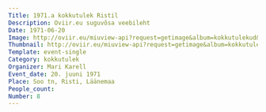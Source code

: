 ```yaml
---
Title: 1971.a kokkutulek Ristil
Description: Oviir.eu suguvõsa veebileht
Date: 1971-06-20
Image: http://oviir.eu/miuview-api?request=getimage&album=kokkutulekud&item=1971-8.-kokkutulek-20.-juuni-1971.a.-ristil-mari-karelli-juures.jpg&size=1200&mode=longest
Thumbnail: http://oviir.eu/miuview-api?request=getimage&album=kokkutulekud&item=1971-8.-kokkutulek-20.-juuni-1971.a.-ristil-mari-karelli-juures.jpg&size=600&mode=square
Template: event-single
Category: kokkutulek
Organizer: Mari Karell
Event_date: 20. juuni 1971
Place: Soo tn, Risti, Läänemaa
People_count:
Number: 8
---
```

